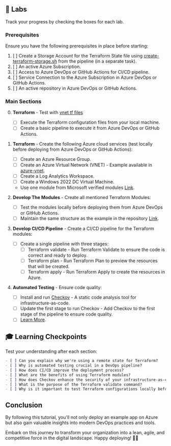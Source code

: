 ## 🧪 Labs

Track your progress by checking the boxes for each lab.

### Prerequisites

Ensure you have the following prerequisites in place before starting:
1. [ ] Create a Storage Account for the Terraform State file using [create-terraform-storage.sh](./exercise/create-terraform-storage.sh) from the pipeline (in a separate task).
2. [ ] An active Azure Subscription.
3. [ ] Access to Azure DevOps or GitHub Actions for CI/CD pipeline.
4. [ ] Service Connection to the Azure Subscription in Azure DevOps or GitHub Actions.
5. [ ] An active repository in Azure DevOps or GitHub Actions.

### Main Sections

0. **Terraform** - Test with [vnet tf files](./exercise/Terraform/vnet/)
    - [ ] Execute the Terraform configuration files from your local machine.
    - [ ] Create a basic pipeline to execute it from Azure DevOps or GitHub Actions.

1. **Terraform** - Create the following Azure cloud services (test locally before deploying from Azure DevOps or GitHub Actions):
    - [ ] Create an Azure Resource Group.
    - [ ] Create an Azure Virtual Network (VNET) - Example available in [azure-vnet](./exercise/Terraform/vnet/).
    - [ ] Create a Log Analytics Workspace.
    - [ ] Create a Windows 2022 DC Virtual Machine.
    - Use one module from Microsoft verified modules [Link](https://azure.github.io/Azure-Verified-Modules/).

2. **Develop The Modules** - Create all mentioned Terraform Modules:
    - [ ] Test the modules locally before deploying them from Azure DevOps or GitHub Actions.
    - [ ] Maintain the same structure as the example in the repository [Link](./exercise/Terraform/DevOps_Project/).

3. **Develop CI/CD Pipeline** - Create a CI/CD pipeline for the Terraform modules:
    - [ ] Create a single pipeline with three stages:
        - [ ] Terraform validate - Run Terraform Validate to ensure the code is correct and ready to deploy.
        - [ ] Terraform plan - Run Terraform Plan to preview the resources that will be created.
        - [ ] Terraform apply - Run Terraform Apply to create the resources in Azure.

4. **Automated Testing** - Ensure code quality:
    - [ ] Install and run [Checkov](https://github.com/bridgecrewio/checkov/) - A static code analysis tool for infrastructure-as-code.
    - [ ] Update the first stage to run Checkov - Add Checkov to the first stage of the pipeline to ensure code quality.
    - [ ] [Learn More](https://medium.com/@williamwarley/ensuring-iac-security-with-checkov-a-practical-integration-guide-for-azure-devops-gitlab-and-cc8bcfa3d3e9).

## 🎓 Learning Checkpoints

Test your understanding after each section:

```markdown
- [ ] Can you explain why we're using a remote state for Terraform?
- [ ] Why is automated testing crucial in a DevOps pipeline?
- [ ] How does CI/CD improve the deployment process?
- [ ] What are the benefits of using Terraform modules?
- [ ] How does Checkov enhance the security of your infrastructure-as-code?
- [ ] What is the purpose of the Terraform validate command?
- [ ] Why is it important to test Terraform configurations locally before deploying them through a CI/CD pipeline?
```

## Conclusion

By following this tutorial, you'll not only deploy an example app on Azure but also gain valuable insights into modern DevOps practices and tools.

Embark on this journey to transform your organization into a lean, agile, and competitive force in the digital landscape. Happy deploying! 🚀🔧
